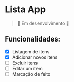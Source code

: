 # Lista App

> :construction: Em desenvolvimento :construction:

## Funcionalidades:

- [x] Listagem de itens
- [x] Adicionar novos itens
- [ ] Excluir itens
- [ ] Editar um item
- [ ] Marcação de feito
